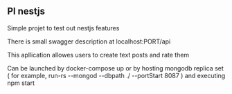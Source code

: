 <h2>Pl nestjs</h2>

<p>Simple projet to test out nestjs features</p>

<p>There is small swagger description at localhost:PORT/api</p>

<p>This apllication allowes users to create text posts and rate them</p>

<p>Can be launched by docker-compose up or by hosting mongodb replica set ( for example, run-rs --mongod --dbpath ./ --portStart 8087 ) and executing npm start</p>